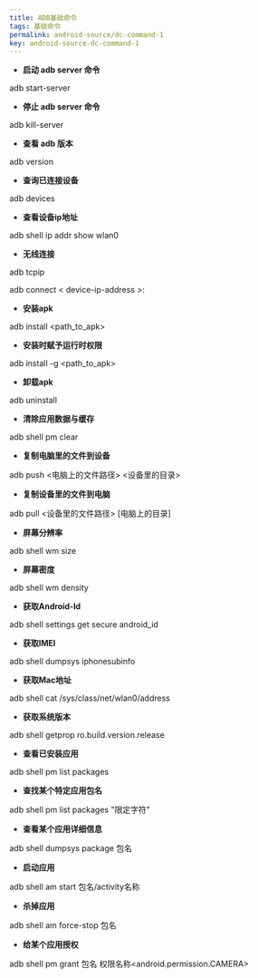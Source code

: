 ```yaml
---
title: ADB基础命令
tags: 基础命令
permalink: android-source/dc-command-1
key: android-source-dc-command-1
---
```


- **启动 adb server 命令**

adb start-server

- **停止 adb server 命令**

 adb kill-server

- **查看 adb 版本**

adb version

- **查询已连接设备**

 adb devices

- **查看设备ip地址**

adb shell ip addr show wlan0

<!--more-->

- **无线连接**

adb tcpip <port>

adb connect < device-ip-address >:<port>

- **安装apk**

adb install <path_to_apk>

- **安装时赋予运行时权限**

adb install -g <path_to_apk>

- **卸载apk**

adb uninstall <packagename>

- **清除应用数据与缓存**

adb shell pm clear <packagename>

- **复制电脑里的文件到设备**

adb push <电脑上的文件路径> <设备里的目录>

- **复制设备里的文件到电脑**

adb pull <设备里的文件路径> [电脑上的目录]

- **屏幕分辨率**

adb shell wm size

- **屏幕密度**

adb shell wm density

- **获取Android-Id**

adb shell settings get secure android_id

- **获取IMEI**

adb shell dumpsys iphonesubinfo

- **获取Mac地址**

adb shell cat /sys/class/net/wlan0/address

- **获取系统版本**

adb shell getprop ro.build.version.release

- **查看已安装应用**

adb shell pm list packages

- **查找某个特定应用包名**

adb shell pm list packages "限定字符"

- **查看某个应用详细信息**

adb shell dumpsys package 包名

- **启动应用**

adb shell am start 包名/activity名称

- **杀掉应用**

adb shell am force-stop 包名

- **给某个应用授权**

 adb shell pm grant 包名 权限名称<android.permission.CAMERA>







